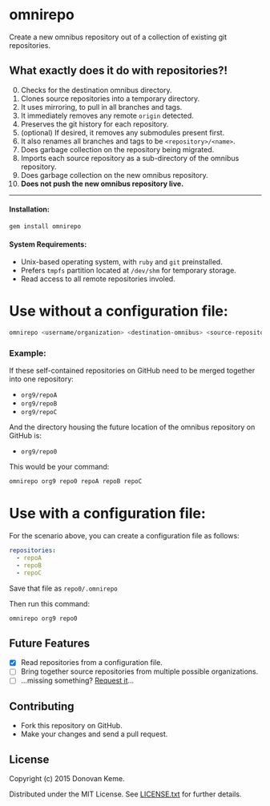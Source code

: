 # omnirepo

Create a new omnibus repository out of a collection of existing git repositories.

## What exactly does it do with repositories?!

0. Checks for the destination omnibus directory.
0. Clones source repositories into a temporary directory.
  0. It uses mirroring, to pull in all branches and tags.
  0. It immediately removes any  remote `origin` detected.
0. Preserves the git history for each repository.
  0. (optional) If desired, it removes any submodules present first.
  0. It also renames all branches and tags to be `<repository>/<name>`.
0. Does garbage collection on the repository being migrated.
0. Imports each source repository as a sub-directory of the omnibus repository.
0. Does garbage collection on the new omnibus repository.
0. **Does not push the new omnibus repository live.**

---

#### Installation:

```
gem install omnirepo
```

#### System Requirements:

* Unix-based operating system, with `ruby` and `git` preinstalled.
* Prefers `tmpfs` partition located at `/dev/shm` for temporary storage.
* Read access to all remote repositories involed.

# Use without a configuration file:

```sh
omnirepo <username/organization> <destination-omnibus> <source-repository> [...]
```

### Example:

If these self-contained repositories on GitHub need to be merged together into one repository:

* `org9/repoA`
* `org9/repoB`
* `org9/repoC`

And the directory housing the future location of the omnibus repository on GitHub is:

* `org9/repo0`

This would be your command:

```sh
omnirepo org9 repo0 repoA repoB repoC
```

# Use with a configuration file:

For the scenario above, you can create a configuration file as follows:

```yml
repositories:
  - repoA
  - repoB
  - repoC
```

Save that file as `repo0/.omnirepo`

Then run this command:

```sh
omnirepo org9 repo0
```


## Future Features

- [x] Read repositories from a configuration file.
- [ ] Bring together source repositories from multiple possible organizations.
- [ ] ...missing something? [Request it](https://github.com/digitalextremist/omnirepo/issues/new)...

## Contributing

* Fork this repository on GitHub.
* Make your changes and send a pull request.

## License

Copyright (c) 2015 Donovan Keme.

Distributed under the MIT License. See [LICENSE.txt](https://github.com/digitalextremist/omnirepo/LICENSE.txt) for further details.